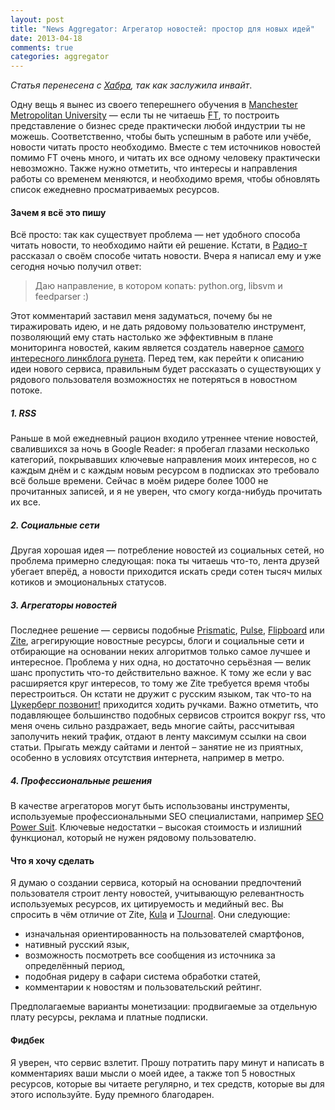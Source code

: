 ```yaml
---
layout: post
title: "News Aggregator: Агрегатор новостей: простор для новых идей" 
date: 2013-04-18
comments: true
categories: aggregator
---
```


*Статья перенесена с [Хабра](http://habrahabr.ru/users/vonoiral/), так как заслужила инвайт*.

Одну вещь я вынес из своего теперешнего обучения в <a href="http://blog.vonoiral.com/post/my-universities">Manchester Metropolitan University</a> — если ты не читаешь <a href="http://www.ft.com/home/uk">FT</a>, то построить представление о бизнес среде практически любой индустрии ты не можешь. Соответственно, чтобы быть успешным в работе или учёбе, новости читать просто необходимо. Вместе с тем источников новостей помимо FT очень много, и читать их все одному человеку практически невозможно. Также нужно отметить, что интересы и направления работы со временем меняются, и необходимо время, чтобы обновлять список ежедневно просматриваемых ресурсов.

<!-- more -->

<h4>Зачем я всё это пишу</h4>
Всё просто: так как существует проблема — нет удобного способа читать новости, то необходимо найти ей решение. Кстати, <hh user="bobuk"/> в <a href="http://www.radio-t.com">Радио-т</a> рассказал о своём способе читать новости. Вчера я написал ему и уже сегодня ночью получил ответ: <blockquote>Даю направление, в котором копать: python.org, libsvm и feedparser :)</blockquote> Этот комментарий заставил меня задуматься, почему бы не тиражировать идею, и не дать рядовому пользователю инструмент, позволяющий ему стать настолько же эффективным в плане мониторинга новостей, каким является создатель наверное <a href="http://addmeto.cc">самого интересного линкблога рунета</a>.
Перед тем, как перейти к описанию идеи нового сервиса, правильным будет рассказать о существующих у рядового пользователя возможностях не потеряться в новостном потоке. <habracut/>

<h5>1. RSS</h5>
Раньше в мой ежедневный рацион входило утреннее чтение новостей, свалившихся за ночь в Google Reader: я пробегал глазами несколько категорий, покрывавших ключевые направления моих интересов, но с каждым днём и с каждым новым ресурсом в подписках это требовало всё больше времени. Сейчас в моём ридере более 1000 не прочитанных записей, и я не уверен, что смогу когда-нибудь прочитать их все.

<h5>2. Социальные сети </h5>
Другая хорошая идея — потребление новостей из социальных сетей, но проблема примерно следующая: пока ты читаешь что-то, лента друзей убегает вперёд, а новости приходится искать среди сотен тысяч милых котиков и эмоциональных статусов. 

<h5>3. Агрегаторы новостей</h5>
Последнее решение — сервисы подобные <a href="http://getprismatic.com">Prismatic</a>, <a href="https://www.pulse.me">Pulse</a>, <a href="http://flipboard.com">Flipboard</a> или <a href="http://www.zite.com">Zite</a>, агрегирующие новостные ресурсы, блоги и социальные сети и отбирающие на основании неких алгоритмов только самое лучшее и интересное. Проблема у них одна, но достаточно серьёзная — велик шанс пропустить что-то действительно важное. К тому же если у вас расширяется круг интересов, то тому же Zite требуется время чтобы перестроиться. Он кстати не дружит с русским языком, так что-то на <a href="http://www.siliconrus.com/">Цукерберг позвонит!</a> приходится ходить ручками. Важно отметить, что подавляющее большинство подобных сервисов строится вокруг rss, что меня очень сильно раздражает, ведь многие сайты, рассчитывая заполучить некий трафик, отдают в ленту максимум ссылки на свои статьи. Прыгать между сайтами и лентой – занятие не из приятных, особенно в условиях отсутствия интернета, например в метро.

<h5>4. Профессиональные решения</h5>
В качестве агрегаторов могут быть использованы инструменты, используемые профессиональными SEO специалистами, например <a href="http://www.link-assistant.com">SEO Power Suit</a>. Ключевые недостатки – высокая стоимость и излишний функционал, который не нужен рядовому пользователю.

<h4>Что я хочу сделать </h4>
Я думаю о создании сервиса, который на основании предпочтений пользователя строит ленту новостей, учитывающую релевантность используемых ресурсов, их цитируемость и медийный вес. 
Вы спросить в чём отличие от Zite, <a href="http://feelkula.com">Kula</a> и <a href="http://tjournal.ru">TJournal</a>. Они следующие: 
<ul>
	<li>изначальная ориентированность на пользователей смартфонов, </li>
	<li>нативный русский язык, </li>
	<li>возможность посмотреть все сообщения из источника за определённый период, </li>
	<li>подобная ридеру в сафари система обработки статей, </li>
	<li>комментарии к новостям и пользовательский рейтинг. </li></ul>
Предполагаемые варианты монетизации: продвигаемые за отдельную плату ресурсы, реклама и платные подписки.

<h4>Фидбек</h4>
Я уверен, что сервис взлетит. Прошу потратить пару минут и написать в комментариях ваши мысли о моей идее, а также топ 5 новостных ресурсов, которые вы читаете регулярно, и тех средств, которые вы для этого используйте. Буду премного благодарен.